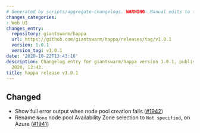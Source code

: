 ```yaml
---
# Generated by scripts/aggregate-changelogs. WARNING: Manual edits to this files will be overwritten.
changes_categories:
- Web UI
changes_entry:
  repository: giantswarm/happa
  url: https://github.com/giantswarm/happa/releases/tag/v1.0.1
  version: 1.0.1
  version_tag: v1.0.1
date: '2020-10-22T13:43:16'
description: Changelog entry for giantswarm/happa version 1.0.1, published on 22 October
  2020, 13:43.
title: happa release v1.0.1
---
```


## Changed

- Show full error output when node pool creation fails ([#1942](https://github.com/giantswarm/happa/pull/1942))
- Rename `None` node pool Availability Zone selection to `Not specified`, on Azure ([#1941](https://github.com/giantswarm/happa/pull/1941))

